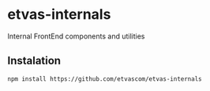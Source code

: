 # etvas-internals
Internal FrontEnd components and utilities

## Instalation

```bash
npm install https://github.com/etvascom/etvas-internals
```

